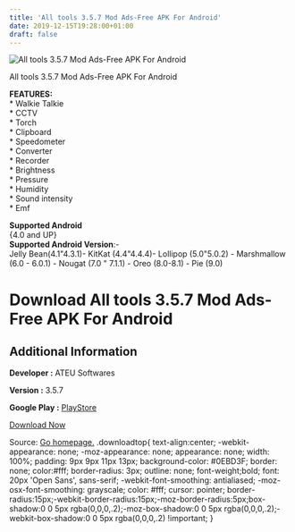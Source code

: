 ```yaml
---
title: 'All tools 3.5.7 Mod Ads-Free APK For Android'
date: 2019-12-15T19:28:00+01:00
draft: false
---
```


![All tools 3.5.7 Mod Ads-Free APK For Android](https://i1.wp.com/apkhome.net/wp-content/uploads/2019/12/All-tools-3.5.7-Mod-Ads-Free.png "All tools 3.5.7 Mod Ads-Free APK For Android")

  

All tools 3.5.7 Mod Ads-Free APK For Android

**FEATURES:**  
\* Walkie Talkie  
\* CCTV  
\* Torch  
\* Clipboard  
\* Speedometer  
\* Converter  
\* Recorder  
\* Brightness  
\* Pressure  
\* Humidity  
\* Sound intensity  
\* Emf

**Supported Android**  
{4.0 and UP}  
**Supported Android Version**:-  
Jelly Bean(4.1"4.3.1)- KitKat (4.4"4.4.4)- Lollipop (5.0"5.0.2) - Marshmallow (6.0 - 6.0.1) - Nougat (7.0 " 7.1.1) - Oreo (8.0-8.1) - Pie (9.0)

Download All tools 3.5.7 Mod Ads-Free APK For Android
=====================================================

Additional Information
----------------------

**Developer :** ATEU Softwares

**Version :** 3.5.7

**Google Play :** [PlayStore](https://play.google.com/store/apps/details?id=com.pradhyu.alltoolseveryutility)

  

[Download Now](https://store4app.co/post/all-tools-3-5-7-mod-ads-free-apk-for-android_1576433689)

  
Source: [Go homepage.](https://store4app.co/post/all-tools-3-5-7-mod-ads-free-apk-for-android_1576433689) .downloadtop{ text-align:center; -webkit-appearance: none; -moz-appearance: none; appearance: none; width: 100%; padding: 9px 9px 11px 13px; background-color: #0EBD3F; border: none; color:#fff; border-radius: 3px; outline: none; font-weight;bold; font: 20px 'Open Sans', sans-serif; -webkit-font-smoothing: antialiased; -moz-osx-font-smoothing: grayscale; color: #fff; cursor: pointer; border-radius:15px;-webkit-border-radius:15px;-moz-border-radius:5px;box-shadow:0 0 5px rgba(0,0,0,.2);-moz-box-shadow:0 0 5px rgba(0,0,0,.2);-webkit-box-shadow:0 0 5px rgba(0,0,0,.2) !important; }